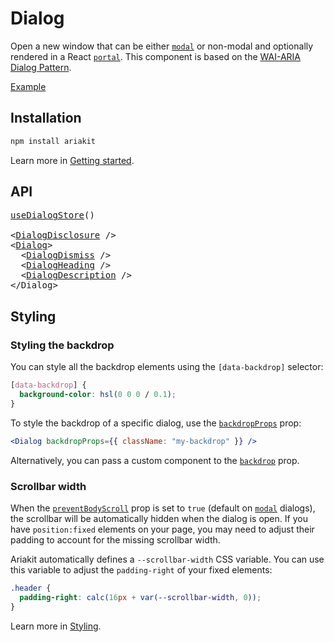 # Dialog

<p data-description>
  Open a new window that can be either <a href="/apis/dialog#modal"><code>modal</code></a> or non-modal and optionally rendered in a React <a href="/apis/dialog#portal"><code>portal</code></a>. This component is based on the <a href="https://www.w3.org/WAI/ARIA/apg/patterns/dialogmodal/">WAI-ARIA Dialog Pattern</a>.
</p>

<a href="../examples/dialog/index.tsx" data-playground>Example</a>

## Installation

```sh
npm install ariakit
```

Learn more in [Getting started](/guide/getting-started).

## API

<pre data-api>
<a href="/apis/dialog-store">useDialogStore</a>()

&lt;<a href="/apis/dialog-disclosure">DialogDisclosure</a> /&gt;
&lt;<a href="/apis/dialog">Dialog</a>&gt;
  &lt;<a href="/apis/dialog-dismiss">DialogDismiss</a> /&gt;
  &lt;<a href="/apis/dialog-heading">DialogHeading</a> /&gt;
  &lt;<a href="/apis/dialog-description">DialogDescription</a> /&gt;
&lt;/Dialog&gt;
</pre>

## Styling

### Styling the backdrop

You can style all the backdrop elements using the `[data-backdrop]` selector:

```css
[data-backdrop] {
  background-color: hsl(0 0 0 / 0.1);
}
```

To style the backdrop of a specific dialog, use the [`backdropProps`](/apis/dialog#backdropprops) prop:

```jsx
<Dialog backdropProps={{ className: "my-backdrop" }} />
```

Alternatively, you can pass a custom component to the [`backdrop`](/apis/dialog#backdrop) prop.

### Scrollbar width

When the [`preventBodyScroll`](/apis/dialog#preventbodyscroll) prop is set to `true` (default on [`modal`](/apis/dialog#modal) dialogs), the scrollbar will be automatically hidden when the dialog is open. If you have `position:fixed` elements on your page, you may need to adjust their padding to account for the missing scrollbar width.

Ariakit automatically defines a `--scrollbar-width` CSS variable. You can use this variable to adjust the `padding-right` of your fixed elements:

```css
.header {
  padding-right: calc(16px + var(--scrollbar-width, 0));
}
```

Learn more in [Styling](/guide/styling#animations).
